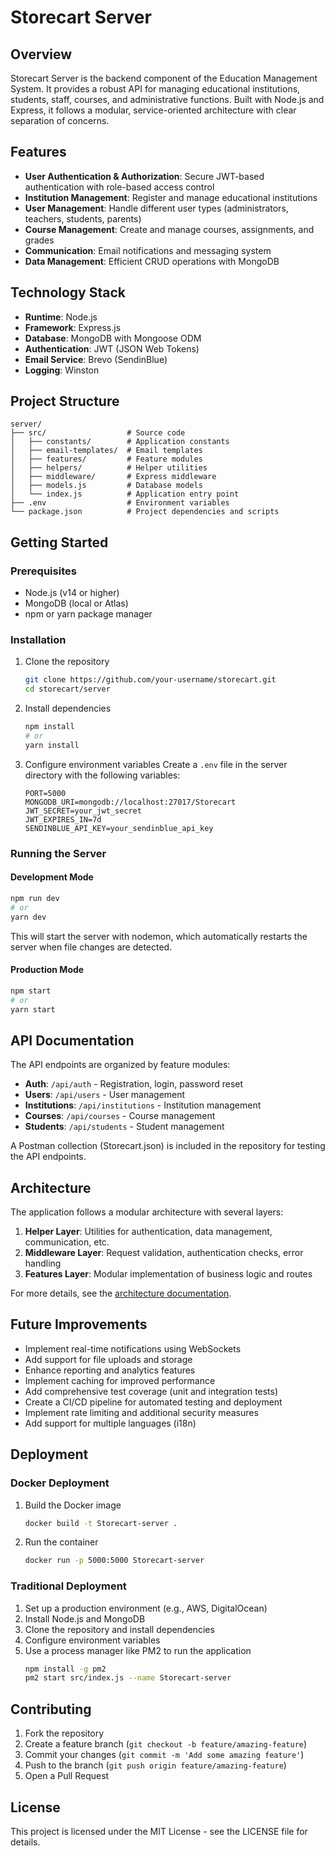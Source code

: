 # Storecart Server

## Overview

Storecart Server is the backend component of the Education Management System. It provides a robust API for managing educational institutions, students, staff, courses, and administrative functions. Built with Node.js and Express, it follows a modular, service-oriented architecture with clear separation of concerns.

## Features

- **User Authentication & Authorization**: Secure JWT-based authentication with role-based access control
- **Institution Management**: Register and manage educational institutions
- **User Management**: Handle different user types (administrators, teachers, students, parents)
- **Course Management**: Create and manage courses, assignments, and grades
- **Communication**: Email notifications and messaging system
- **Data Management**: Efficient CRUD operations with MongoDB

## Technology Stack

- **Runtime**: Node.js
- **Framework**: Express.js
- **Database**: MongoDB with Mongoose ODM
- **Authentication**: JWT (JSON Web Tokens)
- **Email Service**: Brevo (SendinBlue)
- **Logging**: Winston

## Project Structure

```
server/
├── src/                  # Source code
│   ├── constants/        # Application constants
│   ├── email-templates/  # Email templates
│   ├── features/         # Feature modules
│   ├── helpers/          # Helper utilities
│   ├── middleware/       # Express middleware
│   ├── models.js         # Database models
│   └── index.js          # Application entry point
├── .env                  # Environment variables
└── package.json          # Project dependencies and scripts
```

## Getting Started

### Prerequisites

- Node.js (v14 or higher)
- MongoDB (local or Atlas)
- npm or yarn package manager

### Installation

1. Clone the repository
   ```bash
   git clone https://github.com/your-username/storecart.git
   cd storecart/server
   ```

2. Install dependencies
   ```bash
   npm install
   # or
   yarn install
   ```

3. Configure environment variables
   Create a `.env` file in the server directory with the following variables:
   ```
   PORT=5000
   MONGODB_URI=mongodb://localhost:27017/Storecart
   JWT_SECRET=your_jwt_secret
   JWT_EXPIRES_IN=7d
   SENDINBLUE_API_KEY=your_sendinblue_api_key
   ```

### Running the Server

#### Development Mode

```bash
npm run dev
# or
yarn dev
```

This will start the server with nodemon, which automatically restarts the server when file changes are detected.

#### Production Mode

```bash
npm start
# or
yarn start
```

## API Documentation

The API endpoints are organized by feature modules:

- **Auth**: `/api/auth` - Registration, login, password reset
- **Users**: `/api/users` - User management
- **Institutions**: `/api/institutions` - Institution management
- **Courses**: `/api/courses` - Course management
- **Students**: `/api/students` - Student management

A Postman collection (Storecart.json) is included in the repository for testing the API endpoints.

## Architecture

The application follows a modular architecture with several layers:

1. **Helper Layer**: Utilities for authentication, data management, communication, etc.
2. **Middleware Layer**: Request validation, authentication checks, error handling
3. **Features Layer**: Modular implementation of business logic and routes

For more details, see the [architecture documentation](./builder-rules/architecture.md).

## Future Improvements

- Implement real-time notifications using WebSockets
- Add support for file uploads and storage
- Enhance reporting and analytics features
- Implement caching for improved performance
- Add comprehensive test coverage (unit and integration tests)
- Create a CI/CD pipeline for automated testing and deployment
- Implement rate limiting and additional security measures
- Add support for multiple languages (i18n)

## Deployment

### Docker Deployment

1. Build the Docker image
   ```bash
   docker build -t Storecart-server .
   ```

2. Run the container
   ```bash
   docker run -p 5000:5000 Storecart-server
   ```

### Traditional Deployment

1. Set up a production environment (e.g., AWS, DigitalOcean)
2. Install Node.js and MongoDB
3. Clone the repository and install dependencies
4. Configure environment variables
5. Use a process manager like PM2 to run the application
   ```bash
   npm install -g pm2
   pm2 start src/index.js --name Storecart-server
   ```

## Contributing

1. Fork the repository
2. Create a feature branch (`git checkout -b feature/amazing-feature`)
3. Commit your changes (`git commit -m 'Add some amazing feature'`)
4. Push to the branch (`git push origin feature/amazing-feature`)
5. Open a Pull Request

## License

This project is licensed under the MIT License - see the LICENSE file for details.